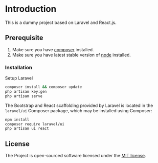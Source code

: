 # Introduction

This is a dummy project based on Laravel and React.js.


## Prerequisite

1. Make sure you have [composer](https://getcomposer.org/download/) installed.
2. Make sure you have latest stable version of [node](https://nodejs.org/en/download/) installed.

### Installation

Setup Laravel 

```bash
composer install && composer update
php artisan key:gen
php artisan serve
```

The Bootstrap and React scaffolding provided by Laravel is located in the `laravel/ui` Composer package, which may be installed using Composer:
```bash
npm install
composer require laravel/ui
php artisan ui react
```

## License

The Project is open-sourced software licensed under the [MIT license](https://opensource.org/licenses/MIT).
